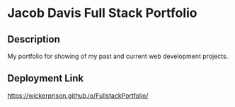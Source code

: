 # Jacob Davis Full Stack Portfolio

## Description
My portfolio for showing of my past and current web development projects.

## Deployment Link
https://wickerprison.github.io/FullstackPortfolio/
